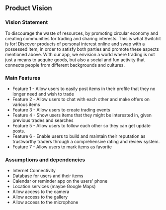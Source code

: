 ## Product Vision

### Vision Statement

To discourage the waste of resources, by promoting circular economy and creating communities for trading and sharing interests. This is what Switchit is for! Discover products of personal interest online and swap with a possessed item, in order to satisfy both parties and promote these aspects mentioned above. With our app, we envision a world where trading is not just a means to acquire goods, but also a social and fun activity that connects people from different backgrounds and cultures.

### Main Features
 - Feature 1 - Allow users to easily post items in their profile that they no longer need and wish to trade
 - Feature 2 - Allow users to chat with each other and make offers on various items
 - Feature 3 - Allow users to create trading events
 - Feature 4 - Show users items that they might be interested in, given previous trades and searches
 - Feature 5 - Allow users to follow each other so they can get update posts.
 - Feature 6 - Enable users to build and maintain their reputation as trustworthy traders through a comprehensive rating and review system.
 - Feature 7 - Allow users to mark items as favorite

### Assumptions and dependencies
- Internet Connectivity
- Database for users and their items
- Calendar or reminder app on the users' phone
- Location services (maybe Google Maps)
- Allow access to the camera 
- Allow access to the gallery
- Allow access to the microphone
